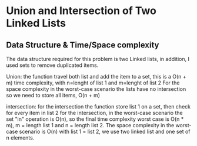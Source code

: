 # Union and Intersection of Two Linked Lists
## Data Structure & Time/Space complexity

The data structure required for this problem is two Linked lists, in addition, I used sets to remove duplicated items.

Union: the function travel both list and add the item to a set, this is a O(n + m) time complexity, with n=lenght of list 1 and m=lenght of list 2
For the space complexity in the worst-case scenario the lists have no intersection so we need to store all items, O(n + m)

intersection: for the intersection the function store list 1 on a set, then check for every item in list 2 for the intersection, in the worst-case scenario the set "in" operation is O(n), so the final time complexity worst case is O(n * m), m = length list 1  and n = length list 2.
The space complexity in the worst-case scenario is O(n) with list 1 = list 2, we use two linked list and one set of n elements.